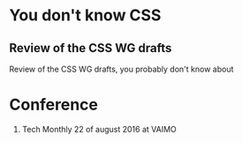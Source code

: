 # You don't know CSS

## Review of the CSS WG drafts

Review of the CSS WG drafts, you probably don't know about

# Conference

1. Tech Monthly 22 of august 2016 at VAIMO

